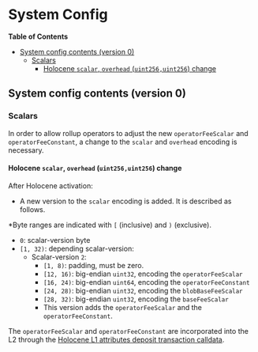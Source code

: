 # System Config

<!-- START doctoc generated TOC please keep comment here to allow auto update -->
<!-- DON'T EDIT THIS SECTION, INSTEAD RE-RUN doctoc TO UPDATE -->
**Table of Contents**

- [System config contents (version 0)](#system-config-contents-version-0)
  - [Scalars](#scalars)
    - [Holocene `scalar`, `overhead` (`uint256,uint256`) change](#holocene-scalar-overhead-uint256uint256-change)

<!-- END doctoc generated TOC please keep comment here to allow auto update -->

## System config contents (version 0)

### Scalars

In order to allow rollup operators to adjust the new `operatorFeeScalar` and `operatorFeeConstant`, a change to
the `scalar` and `overhead` encoding is necessary.

#### Holocene `scalar`, `overhead` (`uint256,uint256`) change

After Holocene activation:

- A new version to the `scalar` encoding is added. It is described as follows.

\*Byte ranges are indicated with `[` (inclusive) and `)` (exclusive).

- `0`: scalar-version byte
- `[1, 32)`: depending scalar-version:
  - Scalar-version `2`:
    - `[1, 8)`: padding, must be zero.
    - `[12, 16)`: big-endian `uint32`, encoding the `operatorFeeScalar`
    - `[16, 24)`: big-endian `uint64`, encoding the `operatorFeeConstant`
    - `[24, 28)`: big-endian `uint32`, encoding the `blobBaseFeeScalar`
    - `[28, 32)`: big-endian `uint32`, encoding the `baseFeeScalar`
    - This version adds the `operatorFeeScalar` and the `operatorFeeConstant`.

The `operatorFeeScalar` and `operatorFeeConstant` are incorporated into the L2 through the
[Holocene L1 attributes deposit transaction calldata](l1-attributes.md).
